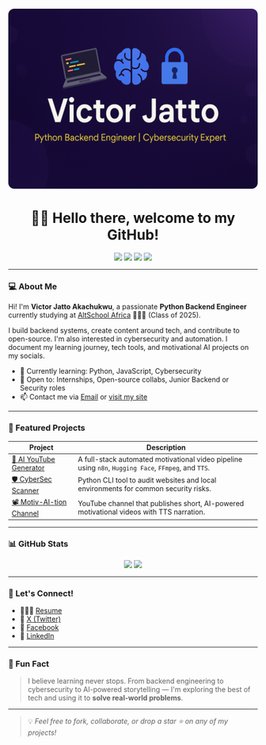 <p align="center">
  <img src="https://github.com/VictorJatto-altschool/VictorJatto-altschool/blob/main/banner.png" alt="Victor Jatto Banner" style="border-radius: 12px;" />
</p>


<h1 align="center">👋🏾 Hello there, welcome to my GitHub!</h1>

<p align="center">
  <img src="https://img.shields.io/badge/-Engineering-6773E5?style=for-the-badge&logo=python&logoColor=white" />
  <a href="https://victorjatto.cv"><img src="https://img.shields.io/badge/-victorjatto.cv-000000?style=for-the-badge&logo=Google-Chrome&logoColor=white" /></a>
  <a href="https://www.linkedin.com/Victor-akachukwu-jatto"><img src="https://img.shields.io/badge/-victorjatto-blue?style=for-the-badge&logo=linkedin&logoColor=white" /></a>
  <a href="https://x.com/jattovictor32"><img src="https://img.shields.io/badge/-@jattovictor-1ca0f1?style=for-the-badge&logo=x&logoColor=white" /></a>
</p>

---

### 💻 About Me

Hi! I'm **Victor Jatto Akachukwu**, a passionate **Python Backend Engineer** currently studying at [AltSchool Africa](https://altschoolafrica.com) 👨🏾‍🎓 (Class of 2025).

I build backend systems, create content around tech, and contribute to open-source. I'm also interested in cybersecurity and automation. I document my learning journey, tech tools, and motivational AI projects on my socials.

- 🧠 Currently learning: Python, JavaScript, Cybersecurity  
- 🤝 Open to: Internships, Open-source collabs, Junior Backend or Security roles  
- 📫 Contact me via [Email](mailto:jattovictor32@gmail.com) or [visit my site](https://victorjatto.cv)

---

### 🚀 Featured Projects

| Project | Description |
|--------|-------------|
| [🔧 AI YouTube Generator](https://github.com/VictorJatto-altschool) | A full-stack automated motivational video pipeline using `n8n`, `Hugging Face`, `FFmpeg`, and `TTS`. |
| [🛡️ CyberSec Scanner](https://github.com/VictorJatto-altschool) | Python CLI tool to audit websites and local environments for common security risks. |
| [📽️ Motiv-AI-tion Channel](https://www.youtube.com/@motiv-AI-tion-001) | YouTube channel that publishes short, AI-powered motivational videos with TTS narration. |

---

### 📊 GitHub Stats

<div align="center" style="border-radius: 12px;">
  <img src="https://github-readme-stats.vercel.app/api?username=VictorJatto-altschool&show_icons=true&theme=react&hide_border=true&border_radius=15" width="49%" />
  <img src="https://github-readme-stats.vercel.app/api/top-langs/?username=VictorJatto-altschool&layout=compact&theme=react&hide_border=true&border_radius=15" width="49%" />
</div>

---

### 🔗 Let's Connect!

- 🧑🏾‍💼 [Resume](https://victorjatto.cv)
- 💬 [X (Twitter)](https://x.com/jattovictor32)
- 📘 [Facebook](https://web.facebook.com/victechHub001)
- 👔 [LinkedIn](https://www.linkedin.com/Victor-akachukwu-jatto)

---

### 🧠 Fun Fact  
> I believe learning never stops. From backend engineering to cybersecurity to AI-powered storytelling — I'm exploring the best of tech and using it to **solve real-world problems**.

---

> 💡 *Feel free to fork, collaborate, or drop a star ⭐ on any of my projects!*
